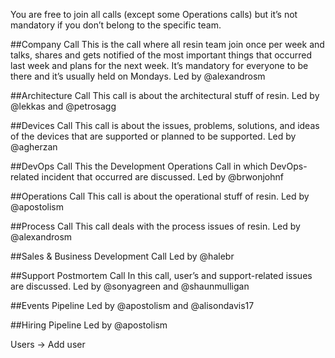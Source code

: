You are free to join all calls (except some Operations calls) but it’s not mandatory if you don’t belong to the specific team.

##Company Call
This is the call where all resin team join once per week and talks, shares and gets notified of the most important things that occurred last week and plans for the next week. It’s mandatory for everyone to be there and it’s usually held on Mondays. Led by @alexandrosm

##Architecture Call
This call is about the architectural stuff of resin. Led by @lekkas and @petrosagg

##Devices Call
This call is about the issues, problems, solutions, and ideas of the devices that are supported or planned to be supported. Led by @agherzan

##DevOps Call
This the Development Operations Call in which DevOps-related incident that occurred are discussed. Led by @brwonjohnf

##Operations Call
This call is about the operational stuff of resin. Led by @apostolism

##Process Call
This call deals with the process issues of resin. Led by @alexandrosm

##Sales & Business Development Call
Led by @halebr

##Support Postmortem Call
In this call, user’s and support-related issues are discussed. Led by @sonyagreen and @shaunmulligan

##Events Pipeline
Led by @apostolism and @alisondavis17

##Hiring Pipeline
Led by @apostolism

Users → Add user   